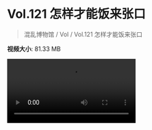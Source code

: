 # Vol.121 怎样才能饭来张口

> 混乱博物馆 / Vol / Vol.121 怎样才能饭来张口

**视频大小**: 81.33 MB

<div class="video"><video src="https://file.hsyhx.top/archive/混乱博物馆/Vol/121.mp4" controls preload>🤔 您的浏览器不支持 video 标签</video></div>